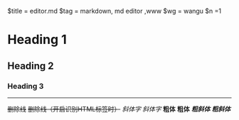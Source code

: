$title = editor.md
$tag = markdown, md editor   ,www
$wg = wangu
$n =1

# Heading 1
## Heading 2
### Heading 3

----

~~删除线~~ <s>删除线（开启识别HTML标签时）</s>
*斜体字*      _斜体字_
**粗体**  __粗体__
***粗斜体*** ___粗斜体___